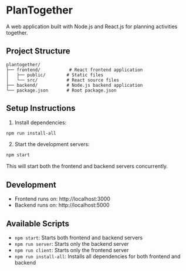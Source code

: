 # PlanTogether

A web application built with Node.js and React.js for planning activities together.

## Project Structure

```
plantogether/
├── frontend/           # React frontend application
│   ├── public/        # Static files
│   └── src/           # React source files
├── backend/           # Node.js backend application
└── package.json       # Root package.json
```

## Setup Instructions

1. Install dependencies:
```bash
npm run install-all
```

2. Start the development servers:
```bash
npm start
```

This will start both the frontend and backend servers concurrently.

## Development

- Frontend runs on: http://localhost:3000
- Backend runs on: http://localhost:5000

## Available Scripts

- `npm start`: Starts both frontend and backend servers
- `npm run server`: Starts only the backend server
- `npm run client`: Starts only the frontend server
- `npm run install-all`: Installs all dependencies for both frontend and backend 